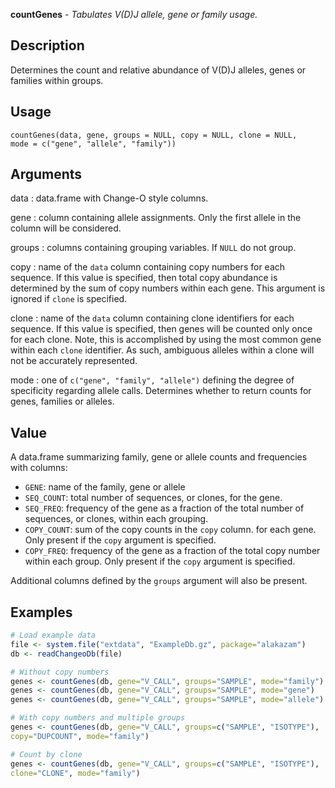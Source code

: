 





**countGenes** - *Tabulates V(D)J allele, gene or family usage.*

Description
--------------------

Determines the count and relative abundance of V(D)J alleles, genes or families within
groups.


Usage
--------------------
```
countGenes(data, gene, groups = NULL, copy = NULL, clone = NULL,
mode = c("gene", "allele", "family"))
```

Arguments
-------------------

data
:   data.frame with Change-O style columns.

gene
:   column containing allele assignments. Only the first allele in the
column will be considered.

groups
:   columns containing grouping variables. If `NULL` do not group.

copy
:   name of the `data` column containing copy numbers for each 
sequence. If this value is specified, then total copy abundance
is determined by the sum of copy numbers within each gene.
This argument is ignored if `clone` is specified.

clone
:   name of the `data` column containing clone identifiers for each 
sequence. If this value is specified, then genes will be counted only
once for each clone. Note, this is accomplished by using the most 
common gene within each `clone` identifier. As such,
ambiguous alleles within a clone will not be accurately represented.

mode
:   one of `c("gene", "family", "allele")` defining
the degree of specificity regarding allele calls. Determines whether 
to return counts for genes, families or alleles.



Value
-------------------

A data.frame summarizing family, gene or allele counts and frequencies 
with columns:

+  `GENE`:        name of the family, gene or allele
+  `SEQ_COUNT`:   total number of sequences, or clones, for the gene.
+  `SEQ_FREQ`:    frequency of the gene as a fraction of the total
number of sequences, or clones, within each grouping.
+  `COPY_COUNT`:  sum of the copy counts in the `copy` column.
for each gene. Only present if the `copy` 
argument is specified.
+  `COPY_FREQ`:   frequency of the gene as a fraction of the total
copy number within each group. Only present if 
the `copy` argument is specified.

Additional columns defined by the `groups` argument will also be present.



Examples
-------------------

```R
# Load example data
file <- system.file("extdata", "ExampleDb.gz", package="alakazam")
db <- readChangeoDb(file)

# Without copy numbers
genes <- countGenes(db, gene="V_CALL", groups="SAMPLE", mode="family")
genes <- countGenes(db, gene="V_CALL", groups="SAMPLE", mode="gene")
genes <- countGenes(db, gene="V_CALL", groups="SAMPLE", mode="allele")

# With copy numbers and multiple groups
genes <- countGenes(db, gene="V_CALL", groups=c("SAMPLE", "ISOTYPE"), 
copy="DUPCOUNT", mode="family")

# Count by clone
genes <- countGenes(db, gene="V_CALL", groups=c("SAMPLE", "ISOTYPE"), 
clone="CLONE", mode="family")
```




